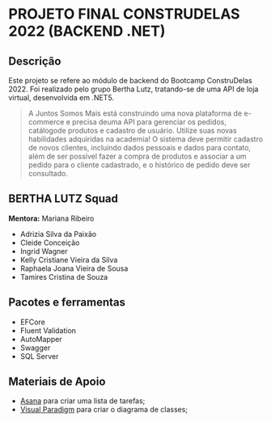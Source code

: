 # PROJETO FINAL CONSTRUDELAS 2022 (BACKEND .NET)

## Descrição

Este projeto se refere ao módulo de backend do Bootcamp ConstruDelas 2022. Foi realizado pelo grupo Bertha Lutz, tratando-se de uma API de loja virtual, desenvolvida em .NET5.

> A Juntos Somos Mais está construindo uma nova plataforma de e-commerce e precisa deuma API para gerenciar os pedidos, catálogode produtos e cadastro de usuário. Utilize suas novas habilidades adquiridas na academia! O sistema deve permitir cadastro de novos clientes, incluindo dados pessoais e dados para contato, além de ser possível fazer a compra de produtos e associar a um pedido para o cliente cadastrado, e o histórico de pedido deve ser consultado.

## BERTHA LUTZ Squad

**Mentora:** Mariana Ribeiro

- Adrizia Silva da Paixão
- Cleide Conceição
- Ingrid Wagner
- Kelly Cristiane Vieira da Silva
- Raphaela Joana Vieira de Sousa
- Tamires Cristina de Souza

## Pacotes e ferramentas

- EFCore
- Fluent Validation
- AutoMapper
- Swagger
- SQL Server

## Materiais de Apoio

- [Asana](https://asana.com/pt) para criar uma lista de tarefas;
- [Visual Paradigm](https://online.visual-paradigm.com/) para criar o diagrama de classes;
